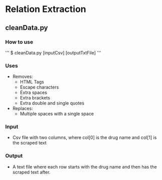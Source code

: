# Relation Extraction

## cleanData.py

### How to use

'''
$ cleanData.py [inputCsv] [outputTxtFile]
'''

### Uses

- Removes:
    - HTML Tags
    - Escape characters
    - Extra spaces
    - Extra brackets
    - Extra double and single quotes
- Replaces:
    - Multiple spaces with a single space

### Input

- Csv file with two columns, where col[0] is the drug name and col[1] is the scraped text

### Output

- A text file where each row starts with the drug name and then has the scraped text after.

